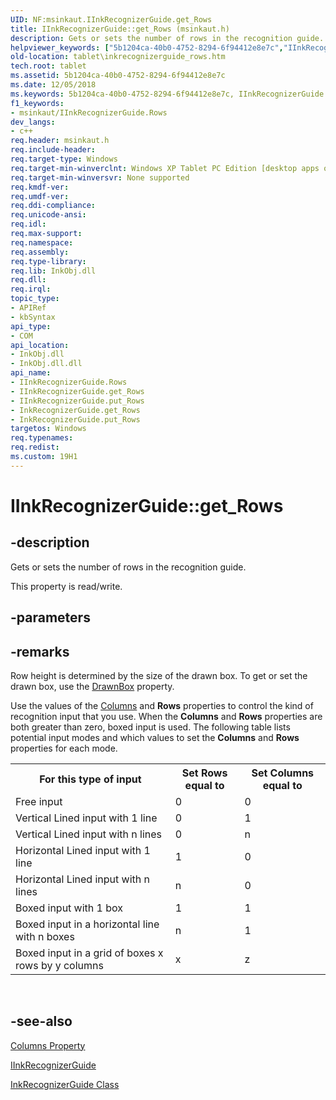 ```yaml
---
UID: NF:msinkaut.IInkRecognizerGuide.get_Rows
title: IInkRecognizerGuide::get_Rows (msinkaut.h)
description: Gets or sets the number of rows in the recognition guide.
helpviewer_keywords: ["5b1204ca-40b0-4752-8294-6f94412e8e7c","IInkRecognizerGuide interface [Tablet PC]","Rows property","IInkRecognizerGuide.Rows","IInkRecognizerGuide.get_Rows","IInkRecognizerGuide::Rows","IInkRecognizerGuide::get_Rows","IInkRecognizerGuide::put_Rows","InkRecognizerGuide.get_Rows","InkRecognizerGuide.put_Rows","Rows property [Tablet PC]","Rows property [Tablet PC]","IInkRecognizerGuide interface","get_Rows","msinkaut/IInkRecognizerGuide::Rows","msinkaut/IInkRecognizerGuide::get_Rows","msinkaut/IInkRecognizerGuide::put_Rows","put_Rows","tablet.inkrecognizerguide_rows"]
old-location: tablet\inkrecognizerguide_rows.htm
tech.root: tablet
ms.assetid: 5b1204ca-40b0-4752-8294-6f94412e8e7c
ms.date: 12/05/2018
ms.keywords: 5b1204ca-40b0-4752-8294-6f94412e8e7c, IInkRecognizerGuide interface [Tablet PC],Rows property, IInkRecognizerGuide.Rows, IInkRecognizerGuide.get_Rows, IInkRecognizerGuide::Rows, IInkRecognizerGuide::get_Rows, IInkRecognizerGuide::put_Rows, InkRecognizerGuide.get_Rows, InkRecognizerGuide.put_Rows, Rows property [Tablet PC], Rows property [Tablet PC],IInkRecognizerGuide interface, get_Rows, msinkaut/IInkRecognizerGuide::Rows, msinkaut/IInkRecognizerGuide::get_Rows, msinkaut/IInkRecognizerGuide::put_Rows, put_Rows, tablet.inkrecognizerguide_rows
f1_keywords:
- msinkaut/IInkRecognizerGuide.Rows
dev_langs:
- c++
req.header: msinkaut.h
req.include-header: 
req.target-type: Windows
req.target-min-winverclnt: Windows XP Tablet PC Edition [desktop apps only]
req.target-min-winversvr: None supported
req.kmdf-ver: 
req.umdf-ver: 
req.ddi-compliance: 
req.unicode-ansi: 
req.idl: 
req.max-support: 
req.namespace: 
req.assembly: 
req.type-library: 
req.lib: InkObj.dll
req.dll: 
req.irql: 
topic_type:
- APIRef
- kbSyntax
api_type:
- COM
api_location:
- InkObj.dll
- InkObj.dll.dll
api_name:
- IInkRecognizerGuide.Rows
- IInkRecognizerGuide.get_Rows
- IInkRecognizerGuide.put_Rows
- InkRecognizerGuide.get_Rows
- InkRecognizerGuide.put_Rows
targetos: Windows
req.typenames: 
req.redist: 
ms.custom: 19H1
---
```


# IInkRecognizerGuide::get_Rows


## -description



Gets or sets the number of rows in the recognition guide.



This property is read/write.


## -parameters


## -remarks



Row height is determined by the size of the drawn box. To get or set the drawn box, use the <a href="https://docs.microsoft.com/windows/desktop/api/msinkaut/nf-msinkaut-iinkrecognizerguide-get_drawnbox">DrawnBox</a> property.

Use the values of the <a href="https://docs.microsoft.com/windows/desktop/api/msinkaut/nf-msinkaut-iinkrecognizerguide-get_columns">Columns</a> and <b>Rows</b> properties to control the kind of recognition input that you use. When the <b>Columns</b> and <b>Rows</b> properties are both greater than zero, boxed input is used. The following table lists potential input modes and which values to set the <b>Columns</b> and <b>Rows</b> properties for each mode.

<table>
<tr>
<th>For this type of input</th>
<th>Set Rows equal to</th>
<th>Set Columns equal to</th>
</tr>
<tr>
<td>
Free input

</td>
<td>
0

</td>
<td>
0

</td>
</tr>
<tr>
<td>
Vertical Lined input with 1 line

</td>
<td>
0

</td>
<td>
1

</td>
</tr>
<tr>
<td>
Vertical Lined input with n lines

</td>
<td>
0

</td>
<td>
n

</td>
</tr>
<tr>
<td>
Horizontal Lined input with 1 line

</td>
<td>
1

</td>
<td>
0

</td>
</tr>
<tr>
<td>
Horizontal Lined input with n lines

</td>
<td>
n

</td>
<td>
0

</td>
</tr>
<tr>
<td>
Boxed input with 1 box

</td>
<td>
1

</td>
<td>
1

</td>
</tr>
<tr>
<td>
Boxed input in a horizontal line with n boxes

</td>
<td>
n

</td>
<td>
1

</td>
</tr>
<tr>
<td>
Boxed input in a grid of boxes x rows by y columns

</td>
<td>
x

</td>
<td>
z

</td>
</tr>
</table>
 




## -see-also




<a href="https://docs.microsoft.com/windows/desktop/api/msinkaut/nf-msinkaut-iinkrecognizerguide-get_columns">Columns Property</a>



<a href="https://msdn.microsoft.com/en-us/library/Mt846802(v=VS.85).aspx">IInkRecognizerGuide</a>



<a href="https://docs.microsoft.com/windows/desktop/tablet/inkrecognizerguide-class">InkRecognizerGuide Class</a>
 

 

